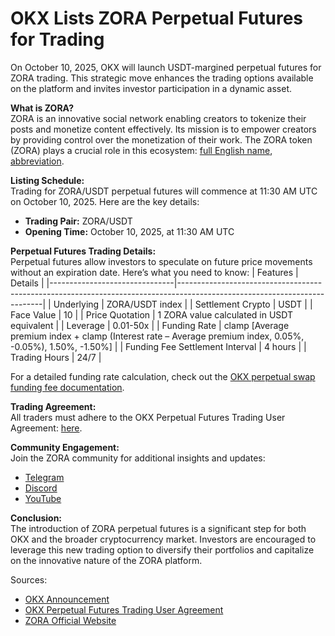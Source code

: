# OKX Lists ZORA Perpetual Futures for Trading

On October 10, 2025, OKX will launch USDT-margined perpetual futures for ZORA trading. This strategic move enhances the trading options available on the platform and invites investor participation in a dynamic asset.

**What is ZORA?**  
ZORA is an innovative social network enabling creators to tokenize their posts and monetize content effectively. Its mission is to empower creators by providing control over the monetization of their work. The ZORA token (ZORA) plays a crucial role in this ecosystem: [full English name](https://zora.co/), [abbreviation](https://x.com/zora).

**Listing Schedule:**  
Trading for ZORA/USDT perpetual futures will commence at 11:30 AM UTC on October 10, 2025. Here are the key details:
- **Trading Pair:** ZORA/USDT
- **Opening Time:** October 10, 2025, at 11:30 AM UTC

**Perpetual Futures Trading Details:**  
Perpetual futures allow investors to speculate on future price movements without an expiration date. Here’s what you need to know:
| Features                      | Details                                                                                                                  |
|-------------------------------|--------------------------------------------------------------------------------------------------------------------------|
| Underlying                    | ZORA/USDT index                                                                                                        |
| Settlement Crypto             | USDT                                                                                                                    |
| Face Value                    | 10                                                                                                                     |
| Price Quotation               | 1 ZORA value calculated in USDT equivalent                                                                              |
| Leverage                      | 0.01-50x                                                                                                              |
| Funding Rate                  | clamp [Average premium index + clamp (Interest rate – Average premium index, 0.05%, -0.05%), 1.50%, -1.50%]          |
| Funding Fee Settlement Interval | 4 hours                                                                                                               |
| Trading Hours                 | 24/7                                                                                                                   |

For a detailed funding rate calculation, check out the [OKX perpetual swap funding fee documentation](https://www.okx.com/help/iv-introduction-to-perpetual-swap-funding-fee).

**Trading Agreement:**  
All traders must adhere to the OKX Perpetual Futures Trading User Agreement: [here](https://www.okx.com/help/okx-perpetual-swap-trading-user-agreement).

**Community Engagement:**  
Join the ZORA community for additional insights and updates:
- [Telegram](https://t.me/OKXOfficial_English)
- [Discord](https://discord.com/invite/okx)
- [YouTube](https://www.youtube.com/watch?v=JmYsF9qSW1Y&list=PLwd2gX1QJxP0PZk4KazkB0YZxMDkc4iVa)

**Conclusion:**  
The introduction of ZORA perpetual futures is a significant step for both OKX and the broader cryptocurrency market. Investors are encouraged to leverage this new trading option to diversify their portfolios and capitalize on the innovative nature of the ZORA platform.

Sources:
- [OKX Announcement](https://www.okx.com/help/category/announcements)
- [OKX Perpetual Futures Trading User Agreement](https://www.okx.com/help/okx-perpetual-swap-trading-user-agreement)
- [ZORA Official Website](https://zora.co/)